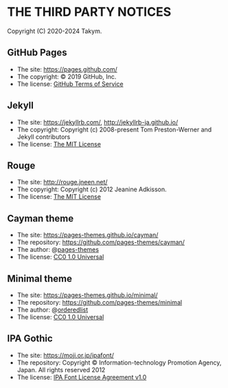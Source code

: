 # THE THIRD PARTY NOTICES
Copyright (C) 2020-2024 Takym.

## GitHub Pages
* The site: <https://pages.github.com/>
* The copyright: &copy; 2019 GitHub, Inc.
* The license: [GitHub Terms of Service](https://help.github.com/en/articles/github-terms-of-service)

## Jekyll
* The site: <https://jekyllrb.com/>, <http://jekyllrb-ja.github.io/>
* The copyright: Copyright (c) 2008-present Tom Preston-Werner and Jekyll contributors
* The license: [The MIT License](https://github.com/jekyll/jekyll/blob/master/LICENSE)

## Rouge
* The site: <http://rouge.jneen.net/>
* The copyright: Copyright (c) 2012 Jeanine Adkisson.
* The license: [The MIT License](https://github.com/rouge-ruby/rouge/blob/master/LICENSE)

## Cayman theme
* The site: <https://pages-themes.github.io/cayman/>
* The repository: <https://github.com/pages-themes/cayman/>
* The author: @[pages-themes](https://github.com/pages-themes)
* The license: [CC0 1.0 Universal](https://github.com/pages-themes/cayman/blob/master/LICENSE)

## Minimal theme
* The site: <https://pages-themes.github.io/minimal/>
* The repository: <https://github.com/pages-themes/minimal>
* The author: @[orderedlist](https://github.com/orderedlist)
* The license: [CC0 1.0 Universal](https://github.com/pages-themes/minimal/blob/master/LICENSE)

## IPA Gothic
* The site: <https://moji.or.jp/ipafont/>
* The repository: Copyright &copy; Information-technology Promotion Agency, Japan. All rights reserved 2012
* The license: [IPA Font License Agreement v1.0](https://moji.or.jp/ipafont/license/)
